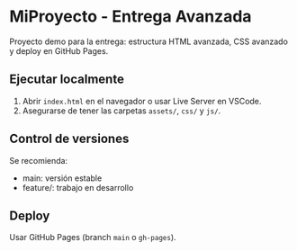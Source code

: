 # MiProyecto - Entrega Avanzada

Proyecto demo para la entrega: estructura HTML avanzada, CSS avanzado y deploy en GitHub Pages.

## Ejecutar localmente
1. Abrir `index.html` en el navegador o usar Live Server en VSCode.
2. Asegurarse de tener las carpetas `assets/`, `css/` y `js/`.

## Control de versiones
Se recomienda:
- main: versión estable
- feature/<nombre>: trabajo en desarrollo

## Deploy
Usar GitHub Pages (branch `main` o `gh-pages`).
